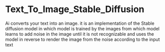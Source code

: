 # Text_To_Image_Stable_Diffusion
Ai converts your text into an image. it is an implementation of the Stable diffusion model in which model is trained by the images from which model learns to add noise in the image until it is not recognizable and uses the model in reverse to render the image from the noise according to the input text